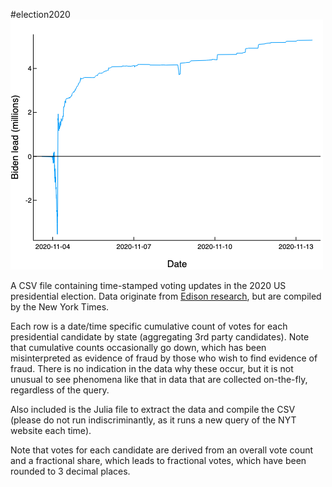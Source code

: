 #election2020
![Lead over time](lead.png)


A CSV file containing time-stamped voting updates in the 2020 US presidential election. Data originate from [Edison research](https://www.edisonresearch.com/election-polling/), but are compiled by the New York Times. 

Each row is a date/time specific cumulative count of votes for each presidential candidate by state (aggregating 3rd party candidates). Note that cumulative counts occasionally go down, which has been misinterpreted as evidence of fraud by those who wish to find evidence of fraud. There is no indication in the data why these occur, but it is not unusual to see phenomena like that in data that are collected on-the-fly, regardless of the query. 

Also included is the Julia file to extract the data and compile the CSV (please do not run indiscriminantly, as it runs a new query of the NYT website each time).

Note that votes for each candidate are derived from an overall vote count and a fractional share, which leads to fractional votes, which have been rounded to 3 decimal places.
